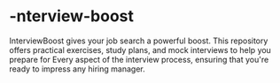 # -nterview-boost
InterviewBoost gives your job search a powerful boost. This repository offers practical exercises, study plans, and mock interviews to help you prepare for Every aspect of the interview process, ensuring that you're ready to impress any hiring manager.
